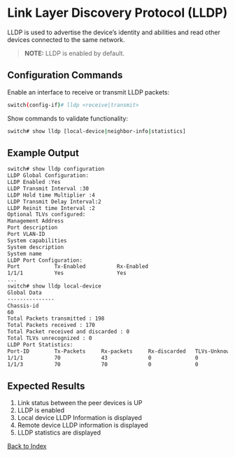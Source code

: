 
# Link Layer Discovery Protocol (LLDP) 

LLDP is used to advertise the device’s identity and abilities and read other devices connected to the same network. 

> **NOTE:** LLDP is enabled by default. 

## Configuration Commands

Enable an interface to receive or transmit LLDP packets: 

```bash
switch(config-if)# lldp <receive|transmit>
```

Show commands to validate functionality:  

```bash
switch# show lldp [local-device|neighbor-info|statistics]
```

## Example Output 

```bash
switch# show lldp configuration
LLDP Global Configuration:
LLDP Enabled :Yes
LLDP Transmit Interval :30
LLDP Hold time Multiplier :4
LLDP Transmit Delay Interval:2
LLDP Reinit time Interval :2
Optional TLVs configured:
Management Address
Port description
Port VLAN-ID
System capabilities
System description
System name
LLDP Port Configuration:
Port           Tx-Enabled          Rx-Enabled
1/1/1          Yes                 Yes
...
switch# show lldp local-device
Global Data
---------------
Chassis-id
60 
Total Packets transmitted : 198
Total Packets received : 170
Total Packet received and discarded : 0
Total TLVs unrecognized : 0
LLDP Port Statistics:
Port-ID        Tx-Packets     Rx-packets     Rx-discarded   TLVs-Unknown
1/1/1          70             43             0              0
1/1/3          70             70             0              0
```

## Expected Results 

1. Link status between the peer devices is UP
2. LLDP is enabled
3. Local device LLDP Information is displayed
4. Remote device LLDP information is displayed 
5. LLDP statistics are displayed 

[Back to Index](index_aruba.md)


